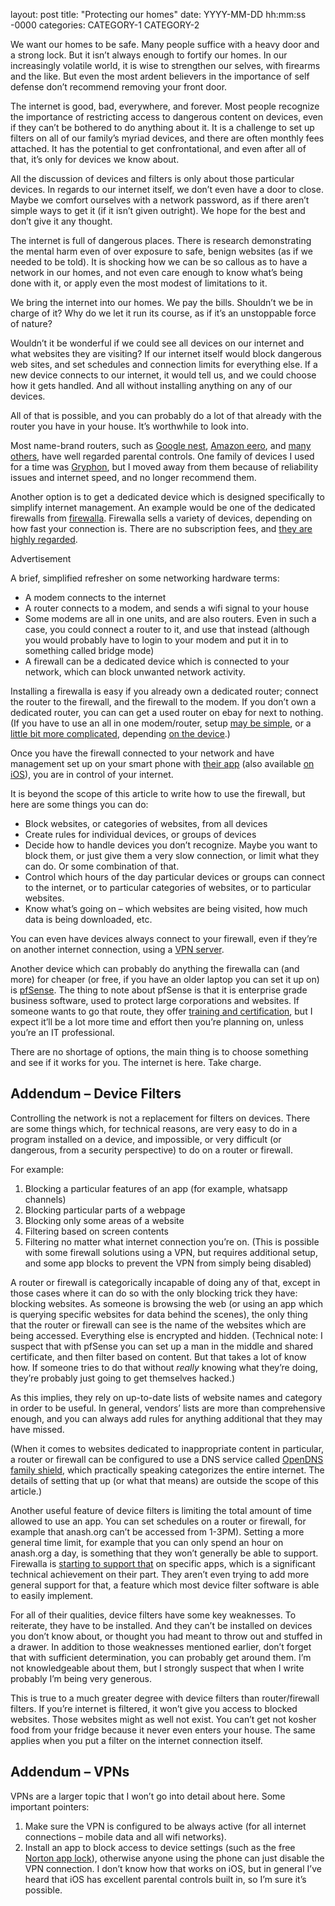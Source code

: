 layout: post
title: "Protecting our homes"
date: YYYY-MM-DD hh:mm:ss -0000
categories: CATEGORY-1 CATEGORY-2

We want our homes to be safe. Many people suffice with a heavy door and a strong lock. But it isn’t always enough to fortify our homes. In our increasingly volatile world, it is wise to strengthen our selves, with firearms and the like. But even the most ardent believers in the importance of self defense don’t recommend removing your front door.

The internet is good, bad, everywhere, and forever. Most people recognize the importance of restricting access to dangerous content on devices, even if they can’t be bothered to do anything about it. It is a challenge to set up filters on all of our family’s myriad devices, and there are often monthly fees attached. It has the potential to get confrontational, and even after all of that, it’s only for devices we know about.

All the discussion of devices and filters is only about those particular devices. In regards to our internet itself, we don’t even have a door to close. Maybe we comfort ourselves with a network password, as if there aren’t simple ways to get it (if it isn’t given outright). We hope for the best and don’t give it any thought.

The internet is full of dangerous places. There is research demonstrating the mental harm even of over exposure to safe, benign websites (as if we needed to be told). It is shocking how we can be so callous as to have a network in our homes, and not even care enough to know what’s being done with it, or apply even the most modest of limitations to it.

We bring the internet into our homes. We pay the bills. Shouldn’t we be in charge of it? Why do we let it run its course, as if it’s an unstoppable force of nature?

Wouldn’t it be wonderful if we could see all devices on our internet and what websites they are visiting? If our internet itself would block dangerous web sites, and set schedules and connection limits for everything else. If a new device connects to our internet, it would tell us, and we could choose how it gets handled. And all without installing anything on any of our devices.

All of that is possible, and you can probably do a lot of that already with the router you have in your house. It’s worthwhile to look into.

Most name-brand routers, such as [Google nest](https://support.google.com/googlenest/answer/7197116?hl=en), [Amazon eero](https://blog.eero.com/introducing-eeros-latest-feature-family-profiles/), and [many others](https://www.lifewire.com/best-parental-control-routers-4160776), have well regarded parental controls. One family of devices I used for a time was [Gryphon](https://gryphonconnect.com/collections/all), but I moved away from them because of reliability issues and internet speed, and no longer recommend them.

Another option is to get a dedicated device which is designed specifically to simplify internet management. An example would be one of the dedicated firewalls from [firewalla](https://firewalla.com/products/firewalla-purple-se). Firewalla sells a variety of devices, depending on how fast your connection is. There are no subscription fees, and [they are highly regarded](https://www.pcmag.com/reviews/firewalla).

Advertisement

A brief, simplified refresher on some networking hardware terms:

*   A modem connects to the internet
*   A router connects to a modem, and sends a wifi signal to your house
*   Some modems are all in one units, and are also routers. Even in such a case, you could connect a router to it, and use that instead (although you would probably have to login to your modem and put it in to something called bridge mode)
*   A firewall can be a dedicated device which is connected to your network, which can block unwanted network activity.

Installing a firewalla is easy if you already own a dedicated router; connect the router to the firewall, and the firewall to the modem. If you don’t own a dedicated router, you can can get a used router on ebay for next to nothing. (If you have to use an all in one modem/router, setup [may be simple](https://help.firewalla.com/hc/en-us/articles/115004292514-How-does-Firewalla-Intercept-Traffic-#h_01F8F0BBM94B8RC4TPPGZXPKQ5), or a [little bit more complicated](https://help.firewalla.com/hc/en-us/articles/115004292514-How-does-Firewalla-Intercept-Traffic-#h_01F8F096AGV8FW7K1D673AJEQ6), depending [on the device](https://help.firewalla.com/hc/en-us/articles/360047098773).)

Once you have the firewall connected to your network and have management set up on your smart phone with [their app](https://play.google.com/store/apps/details?id=com.firewalla.chancellor&hl=en_US&gl=US) (also available [on iOS](https://apps.apple.com/us/app/firewalla/id1180904053)), you are in control of your internet.

It is beyond the scope of this article to write how to use the firewall, but here are some things you can do:

*   Block websites, or categories of websites, from all devices
*   Create rules for individual devices, or groups of devices
*   Decide how to handle devices you don’t recognize. Maybe you want to block them, or just give them a very slow connection, or limit what they can do. Or some combination of that.
*   Control which hours of the day particular devices or groups can connect to the internet, or to particular categories of websites, or to particular websites.
*   Know what’s going on – which websites are being visited, how much data is being downloaded, etc.

You can even have devices always connect to your firewall, even if they’re on another internet connection, using a [VPN server](https://help.firewalla.com/hc/en-us/articles/115004274633-Firewalla-VPN-Server).

Another device which can probably do anything the firewalla can (and more) for cheaper (or free, if you have an older laptop you can set it up on) is [pfSense](https://shop.netgate.com/products/1100-pfsense). The thing to note about pfSense is that it is enterprise grade business software, used to protect large corporations and websites. If someone wants to go that route, they offer [training and certification](https://www.netgate.com/training/pfsense-fundamentals-and-advanced-application), but I expect it’ll be a lot more time and effort then you’re planning on, unless you’re an IT professional.

There are no shortage of options, the main thing is to choose something and see if it works for you. The internet is here. Take charge.

Addendum – Device Filters
-------------------------

Controlling the network is not a replacement for filters on devices. There are some things which, for technical reasons, are very easy to do in a program installed on a device, and impossible, or very difficult (or dangerous, from a security perspective) to do on a router or firewall.

For example:

1.  Blocking a particular features of an app (for example, whatsapp channels)
2.  Blocking particular parts of a webpage
3.  Blocking only some areas of a website
4.  Filtering based on screen contents
5.  Filtering no matter what internet connection you’re on. (This is possible with some firewall solutions using a VPN, but requires additional setup, and some app blocks to prevent the VPN from simply being disabled)

A router or firewall is categorically incapable of doing any of that, except in those cases where it can do so with the only blocking trick they have: blocking websites. As someone is browsing the web (or using an app which is querying specific websites for data behind the scenes), the only thing that the router or firewall can see is the name of the websites which are being accessed. Everything else is encrypted and hidden. (Technical note: I suspect that with pfSense you can set up a man in the middle and shared certificate, and then filter based on content. But that takes a lot of know how. If someone tries to do that without _really_ knowing what they’re doing, they’re probably just going to get themselves hacked.)

As this implies, they rely on up-to-date lists of website names and category in order to be useful. In general, vendors’ lists are more than comprehensive enough, and you can always add rules for anything additional that they may have missed.

(When it comes to websites dedicated to inappropriate content in particular, a router or firewall can be configured to use a DNS service called [OpenDNS family shield](https://support.opendns.com/hc/en-us/articles/360038086532-Using-DNS-over-HTTPS-DoH-with-OpenDNS), which practically speaking categorizes the entire internet. The details of setting that up (or what that means) are outside the scope of this article.)

Another useful feature of device filters is limiting the total amount of time allowed to use an app. You can set schedules on a router or firewall, for example that anash.org can’t be accessed from 1-3PM). Setting a more general time limit, for example that you can only spend an hour on anash.org a day, is something that they won’t generally be able to support. Firewalla is [starting to support that](https://help.firewalla.com/hc/en-us/articles/22912094066707#h_01HFA581R69C8SRJSE0N2ZRHQC) on specific apps, which is a significant technical achievement on their part. They aren’t even trying to add more general support for that, a feature which most device filter software is able to easily implement.

For all of their qualities, device filters have some key weaknesses. To reiterate, they have to be installed. And they can’t be installed on devices you don’t know about, or thought you had meant to throw out and stuffed in a drawer. In addition to those weaknesses mentioned earlier, don’t forget that with sufficient determination, you can probably get around them. I’m not knowledgeable about them, but I strongly suspect that when I write probably I’m being very generous.

This is true to a much greater degree with device filters than router/firewall filters. If you’re internet is filtered, it won’t give you access to blocked websites. Those websites might as well not exist. You can’t get not kosher food from your fridge because it never even enters your house. The same applies when you put a filter on the internet connection itself.

Addendum – VPNs
---------------

VPNs are a larger topic that I won’t go into detail about here. Some important pointers:

1.  Make sure the VPN is configured to be always active (for all internet connections – mobile data and all wifi networks).
2.  Install an app to block access to device settings (such as the free [Norton app lock](https://play.google.com/store/apps/details?id=com.symantec.applock)), otherwise anyone using the phone can just disable the VPN connection. I don’t know how that works on iOS, but in general I’ve heard that iOS has excellent parental controls built in, so I’m sure it’s possible.